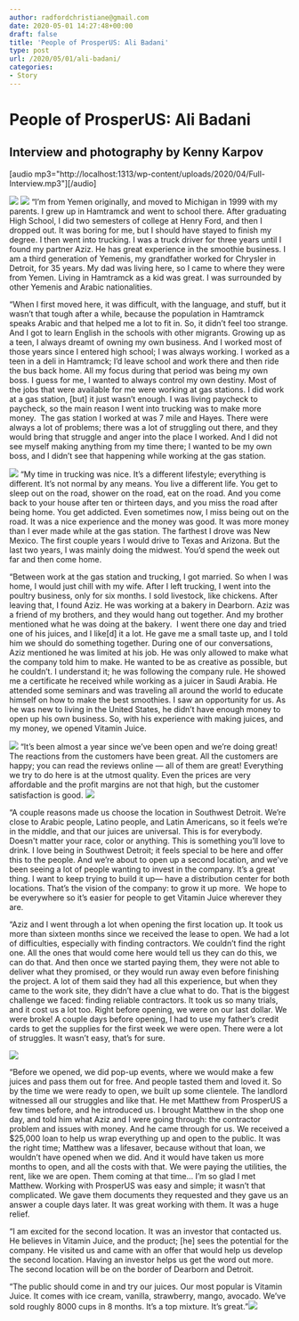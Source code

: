 ```yaml
---
author: radfordchristiane@gmail.com
date: 2020-05-01 14:27:48+00:00
draft: false
title: 'People of ProsperUS: Ali Badani'
type: post
url: /2020/05/01/ali-badani/
categories:
- Story
---
```


# People of ProsperUS: Ali Badani




## Interview and photography by Kenny Karpov


[audio mp3="http://localhost:1313/wp-content/uploads/2020/04/Full-Interview.mp3"][/audio]

![](http://localhost:1313/wp-content/uploads/2020/04/KAR81071_InPixio-300x200.jpg)
![](http://localhost:1313/wp-content/uploads/2020/04/KAR81811_InPixio-300x200.jpg)
“I’m from Yemen originally, and moved to Michigan in 1999 with my parents. I grew up in Hamtramck and went to school there. After graduating High School, I did two semesters of college at Henry Ford, and then I dropped out. It was boring for me, but I should have stayed to finish my degree. I then went into trucking. I was a truck driver for three years until I found my partner Aziz. He has great experience in the smoothie business. I am a third generation of Yemenis, my grandfather worked for Chrysler in Detroit, for 35 years. My dad was living here, so I came to where they were from Yemen. Living in Hamtramck as a kid was great. I was surrounded by other Yemenis and Arabic nationalities.

“When I first moved here, it was difficult, with the language, and stuff, but it wasn’t that tough after a while, because the population in Hamtramck speaks Arabic and that helped me a lot to fit in. So, it didn’t feel too strange. And I got to learn English in the schools with other migrants. Growing up as a teen, I always dreamt of owning my own business. And I worked most of those years since I entered high school; I was always working. I worked as a teen in a deli in Hamtramck; I’d leave school and work there and then ride the bus back home. All my focus during that period was being my own boss. I guess for me, I wanted to always control my own destiny. Most of the jobs that were available for me were working at gas stations. I did work at a gas station, [but] it just wasn’t enough. I was living paycheck to paycheck, so the main reason I went into trucking was to make more money.  The gas station I worked at was 7 mile and Hayes. There were always a lot of problems; there was a lot of struggling out there, and they would bring that struggle and anger into the place I worked. And I did not see myself making anything from my time there; I wanted to be my own boss, and I didn’t see that happening while working at the gas station. 

![](http://localhost:1313/wp-content/uploads/2020/04/KAR81141_InPixio-300x200.jpg)
“My time in trucking was nice. It’s a different lifestyle; everything is different. It’s not normal by any means. You live a different life. You get to sleep out on the road, shower on the road, eat on the road. And you come back to your house after ten or thirteen days, and you miss the road after being home. You get addicted. Even sometimes now, I miss being out on the road. It was a nice experience and the money was good. It was more money than I ever made while at the gas station. The farthest I drove was New Mexico. The first couple years I would drive to Texas and Arizona. But the last two years, I was mainly doing the midwest. You’d spend the week out far and then come home.

“Between work at the gas station and trucking, I got married. So when I was home, I would just chill with my wife. After I left trucking, I went into the poultry business, only for six months. I sold livestock, like chickens. After leaving that, I found Aziz. He was working at a bakery in Dearborn. Aziz was a friend of my brothers, and they would hang out together. And my brother mentioned what he was doing at the bakery.  I went there one day and tried one of his juices, and I like[d] it a lot. He gave me a small taste up, and I told him we should do something together. During one of our conversations, Aziz mentioned he was limited at his job. He was only allowed to make what the company told him to make. He wanted to be as creative as possible, but he couldn’t. I understand it; he was following the company rule. He showed me a certificate he received while working as a juicer in Saudi Arabia. He attended some seminars and was traveling all around the world to educate himself on how to make the best smoothies. I saw an opportunity for us. As he was new to living in the United States, he didn’t have enough money to open up his own business. So, with his experience with making juices, and my money, we opened Vitamin Juice. 

![](http://localhost:1313/wp-content/uploads/2020/04/KAR81421_InPixio-300x200.jpg)
“It’s been almost a year since we’ve been open and we’re doing great! The reactions from the customers have been great. All the customers are happy; you can read the reviews online — all of them are great! Everything we try to do here is at the utmost quality. Even the prices are very affordable and the profit margins are not that high, but the customer satisfaction is good. ![](http://localhost:1313/wp-content/uploads/2020/04/KAR81351_InPixio-200x300.jpg)


“A couple reasons made us choose the location in Southwest Detroit. We’re close to Arabic people, Latino people, and Latin Americans, so it feels we’re in the middle, and that our juices are universal. This is for everybody. Doesn't matter your race, color or anything. This is something you’ll love to drink. I love being in Southwest Detroit; it feels special to be here and offer this to the people. And we’re about to open up a second location, and we’ve been seeing a lot of people wanting to invest in the company. It’s a great thing. I want to keep trying to build it up— have a distribution center for both locations. That’s the vision of the company: to grow it up more.  We hope to be everywhere so it’s easier for people to get Vitamin Juice wherever they are. 

“Aziz and I went through a lot when opening the first location up. It took us more than sixteen months since we received the lease to open. We had a lot of difficulties, especially with finding contractors. We couldn’t find the right one. All the ones that would come here would tell us they can do this, we can do that. And then once we started paying them, they were not able to deliver what they promised, or they would run away even before finishing the project. A lot of them said they had all this experience, but when they came to the work site, they didn’t have a clue what to do. That is the biggest challenge we faced: finding reliable contractors. It took us so many trials, and it cost us a lot too. Right before opening, we were on our last dollar. We were broke! A couple days before opening, I had to use my father’s credit cards to get the supplies for the first week we were open. There were a lot of struggles. It wasn’t easy, that’s for sure. 

![](http://localhost:1313/wp-content/uploads/2020/04/KAR81521_InPixio-200x300.jpg)


“Before we opened, we did pop-up events, where we would make a few juices and pass them out for free. And people tasted them and loved it. So by the time we were ready to open, we built up some clientele. The landlord witnessed all our struggles and like that. He met Matthew from ProsperUS a few times before, and he introduced us. I brought Matthew in the shop one day, and told him what Aziz and I were going through: the contractor problem and issues with money. And he came through for us. We received a $25,000 loan to help us wrap everything up and open to the public. It was the right time; Matthew was a lifesaver, because without that loan, we wouldn’t have opened when we did. And it would have taken us more months to open, and all the costs with that. We were paying the utilities, the rent, like we are open. Them coming at that time… I’m so glad I met Matthew. Working with ProsperUS was easy and simple; it wasn’t that complicated. We gave them documents they requested and they gave us an answer a couple days later. It was great working with them. It was a huge relief. 

“I am excited for the second location. It was an investor that contacted us. He believes in Vitamin Juice, and the product; [he] sees the potential for the company. He visited us and came with an offer that would help us develop the second location. Having an investor helps us get the word out more. The second location will be on the border of Dearborn and Detroit. 

“The public should come in and try our juices. Our most popular is Vitamin Juice. It comes with ice cream, vanilla, strawberry, mango, avocado. We’ve sold roughly 8000 cups in 8 months. It’s a top mixture. It’s great.”![](http://localhost:1313/wp-content/uploads/2020/04/KAR81101_InPixio-200x300.jpg)

